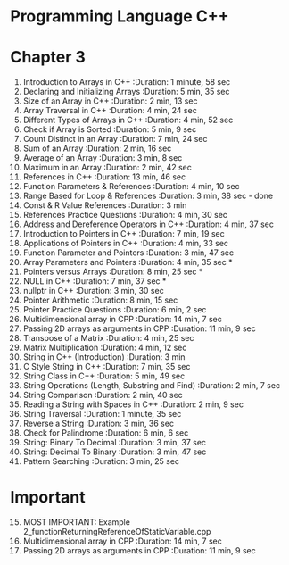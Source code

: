 # Programming Language C++
# Chapter 3

01. Introduction to Arrays in C++                   :Duration: 1 minute, 58 sec
02. Declaring and Initializing Arrays               :Duration: 5 min, 35 sec
03. Size of an Array in C++                         :Duration: 2 min, 13 sec
04. Array Traversal in C++                          :Duration: 4 min, 24 sec
05. Different Types of Arrays in C++                :Duration: 4 min, 52 sec
06. Check if Array is Sorted                        :Duration: 5 min, 9 sec
07. Count Distinct in an Array                      :Duration: 7 min, 24 sec
08. Sum of an Array                                 :Duration: 2 min, 16 sec
09. Average of an Array                             :Duration: 3 min, 8 sec
10. Maximum in an Array                             :Duration: 2 min, 42 sec
11. References in C++                               :Duration: 13 min, 46 sec
12. Function Parameters & References                :Duration: 4 min, 10 sec
13. Range Based for Loop & References               :Duration: 3 min, 38 sec    - done
14. Const & R Value References                      :Duration: 3 min
15. References Practice Questions                   :Duration: 4 min, 30 sec
16. Address and Dereference Operators in C++        :Duration: 4 min, 37 sec
17. Introduction to Pointers in C++                 :Duration: 7 min, 19 sec
18. Applications of Pointers in C++                 :Duration: 4 min, 33 sec
19. Function Parameter and Pointers                 :Duration: 3 min, 47 sec
20. Array Parameters and Pointers                   :Duration: 4 min, 35 sec *
21. Pointers versus Arrays                          :Duration: 8 min, 25 sec *
22. NULL in C++                                     :Duration: 7 min, 37 sec *
23. nullptr in C++                                  :Duration: 3 min, 30 sec
24. Pointer Arithmetic                              :Duration: 8 min, 15 sec
25. Pointer Practice Questions                      :Duration: 6 min, 2 sec
26. Multidimensional array in CPP                 :Duration: 14 min, 7 sec
27. Passing 2D arrays as arguments in CPP         :Duration: 11 min, 9 sec
28. Transpose of a Matrix                           :Duration: 4 min, 25 sec
29. Matrix Multiplication                           :Duration: 4 min, 12 sec
30. String in C++ (Introduction)                    :Duration: 3 min
31. C Style String in C++                           :Duration: 7 min, 35 sec
32. String Class in C++                             :Duration: 5 min, 49 sec
33. String Operations (Length, Substring and Find)  :Duration: 2 min, 7 sec
34. String Comparison                               :Duration: 2 min, 40 sec
35. Reading a String with Spaces in C++             :Duration: 2 min, 9 sec
36. String Traversal                                :Duration: 1 minute, 35 sec
37. Reverse a String                                :Duration: 3 min, 36 sec
38. Check for Palindrome                            :Duration: 6 min, 6 sec
39. String: Binary To Decimal                       :Duration: 3 min, 37 sec
40. String: Decimal To Binary                       :Duration: 3 min, 47 sec
41. Pattern Searching                               :Duration: 3 min, 25 sec

# Important
15. MOST IMPORTANT: Example 2_functionReturningReferenceOfStaticVariable.cpp
26. Multidimensional array in CPP                 :Duration: 14 min, 7 sec
27. Passing 2D arrays as arguments in CPP         :Duration: 11 min, 9 sec

